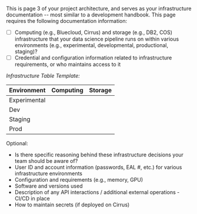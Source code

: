 This is page 3 of your project architecture, and serves as your infrastructure documentation -- most similar to a development handbook. This page requires the following documentation information:

- [ ] Computing (e.g., Bluecloud, Cirrus) and storage (e.g., DB2, COS) infrastructure that your data science pipeline runs on within various environments (e.g., experimental, developmental, productional, staging)?
- [ ] Credential and configuration information related to infrastructure requirements, or who maintains access to it

*Infrastructure Table Template:*

| Environment | Computing | Storage |
| :-- | :-- | :-- |
| Experimental |  |  |
| Dev |  |  |
| Staging |  |  |
| Prod |  |  |

Optional:
- Is there specific reasoning behind these infrastructure decisions your team should be aware of?
- User ID and account information (passwords, EAL #, etc.) for  various infrastructure environments
- Configuration and requirements (e.g., memory, GPU)
- Software and versions used
- Description of any API interactions / additional external operations - CI/CD in place 
- How to maintain secrets (if deployed on Cirrus)

